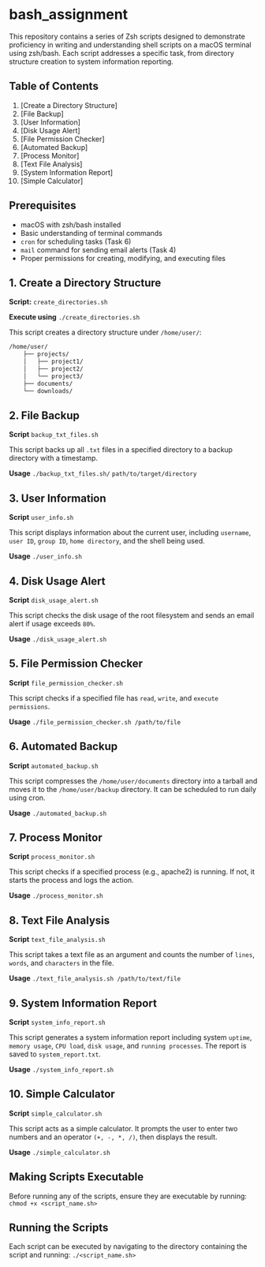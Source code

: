 # bash_assignment

This repository contains a series of Zsh scripts designed to demonstrate proficiency in writing and understanding shell scripts on a macOS terminal using zsh/bash. Each script addresses a specific task, from directory structure creation to system information reporting.


## Table of Contents

1. [Create a Directory Structure]
2. [File Backup]
3. [User Information]
4. [Disk Usage Alert]
5. [File Permission Checker]
6. [Automated Backup]
7. [Process Monitor]
8. [Text File Analysis]
9. [System Information Report]
10. [Simple Calculator]


## Prerequisites

- macOS with zsh/bash installed
- Basic understanding of terminal commands
- `cron` for scheduling tasks (Task 6)
- `mail` command for sending email alerts (Task 4)
- Proper permissions for creating, modifying, and executing files


## 1. Create a Directory Structure

**Script:** `create_directories.sh`

**Execute using** `./create_directories.sh`

This script creates a directory structure under `/home/user/`:

```bash
/home/user/
    ├── projects/
    │   ├── project1/
    │   ├── project2/
    │   └── project3/
    ├── documents/
    └── downloads/
```


## 2. File Backup

**Script** `backup_txt_files.sh`

This script backs up all `.txt` files in a specified directory to a backup directory with a timestamp.

**Usage** `./backup_txt_files.sh/` `path/to/target/directory`


## 3. User Information

**Script** `user_info.sh`

This script displays information about the current user, including `username`, `user ID`, `group ID`, `home directory`, and the shell being used.

**Usage** `./user_info.sh`


## 4. Disk Usage Alert

**Script** `disk_usage_alert.sh`

This script checks the disk usage of the root filesystem and sends an email alert if usage exceeds `80%`.

**Usage** `./disk_usage_alert.sh`


## 5. File Permission Checker

**Script** `file_permission_checker.sh`

This script checks if a specified file has `read`, `write`, and `execute permissions`.

**Usage** `./file_permission_checker.sh /path/to/file`


## 6. Automated Backup

**Script** `automated_backup.sh`

This script compresses the `/home/user/documents` directory into a tarball and moves it to the `/home/user/backup` directory. It can be scheduled to run daily using cron.

**Usage** `./automated_backup.sh`


## 7. Process Monitor

**Script** `process_monitor.sh`

This script checks if a specified process (e.g., apache2) is running. If not, it starts the process and logs the action.

**Usage** `./process_monitor.sh`


## 8. Text File Analysis

**Script** `text_file_analysis.sh`

This script takes a text file as an argument and counts the number of `lines`, `words`, and `characters` in the file.

**Usage** `./text_file_analysis.sh /path/to/text/file`


## 9. System Information Report

**Script** `system_info_report.sh`

This script generates a system information report including system `uptime`, `memory usage`, `CPU load`, `disk usage`, and `running processes`. The report is saved to `system_report.txt`.

**Usage** `./system_info_report.sh`


## 10. Simple Calculator

**Script** `simple_calculator.sh`

This script acts as a simple calculator. It prompts the user to enter two numbers and an operator `(+, -, *, /)`, then displays the result.

**Usage** `./simple_calculator.sh`



## Making Scripts Executable

Before running any of the scripts, ensure they are executable by running: `chmod +x <script_name.sh>`


## Running the Scripts

Each script can be executed by navigating to the directory containing the script and running: `./<script_name.sh>`

